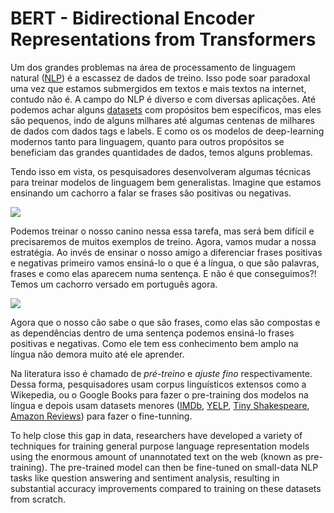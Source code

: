 # BERT - Bidirectional Encoder Representations from Transformers

Um dos grandes problemas na área de processamento de linguagem natural ([NLP][1]) é a escassez de dados de treino. Isso pode soar paradoxal uma vez que estamos submergidos em textos e mais textos na internet, contudo não é. A campo do NLP é diverso e com diversas aplicações. Até podemos achar alguns [datasets][2] com propósitos bem específicos, mas eles são pequenos, indo de alguns milhares até algumas centenas de milhares de dados com dados tags e labels. E como os os modelos de deep-learning modernos tanto para linguagem, quanto para outros propósitos se beneficiam das grandes quantidades de dados, temos alguns problemas.

[1]: bla.com
[2]: bla.com


Tendo isso em vista, os pesquisadores desenvolveram algumas técnicas para treinar modelos de linguagem bem generalistas. Imagine que estamos ensinando um cachorro a falar se frases são positivas ou negativas.

<div class="img-center">
<img src="https://media1.tenor.com/images/1940b67272ea2eeaf7c5b292f4ff8dc7/tenor.gif?itemid=6183942">
</div>

Podemos treinar o nosso canino nessa essa tarefa, mas será bem difícil e precisaremos de muitos exemplos de treino. Agora, vamos mudar a nossa estratégia. Ao invés de ensinar o nosso amigo a diferenciar frases positivas e negativas primeiro vamos ensiná-lo o que é a língua, o que são palavras, frases e como elas aparecem numa sentença. E não é que conseguimos?! Temos um cachorro versado em português agora. 

<div class="img-center">
<img src="https://media1.tenor.com/images/6b9a8f6e786326838f8f8a4a65a0ddd2/tenor.gif?itemid=4740643">
</div>

Agora que o nosso cão sabe o que são frases, como elas são compostas e as dependências dentro de uma sentença podemos ensiná-lo frases positivas e negativas. Como ele tem ess conhecimento bem amplo na língua não demora muito até ele aprender.

Na literatura isso é chamado de *pré-treino* e *ajuste fino* respectivamente. Dessa forma, pesquisadores usam corpus linguísticos extensos como a Wikepedia, ou o Google Books para fazer o pre-training dos modelos na língua e depois usam datasets menores ([IMDb][3], [YELP][4], [Tiny Shakespeare][5], [Amazon Reviews][6]) para fazer o fine-tunning.

[3]: [http://ai.stanford.edu/%7Eamaas/data/sentiment/]
[4]: [https://www.yelp.com/dataset]
[5]: [https://github.com/karpathy/char-rnn]
[6]: [https://s3.amazonaws.com/amazon-reviews-pds/readme.html]

To help close this gap in data, researchers have developed a variety of techniques for training general purpose language representation models using the enormous amount of unannotated text on the web (known as pre-training). The pre-trained model can then be fine-tuned on small-data NLP tasks like question answering and sentiment analysis, resulting in substantial accuracy improvements compared to training on these datasets from scratch. 